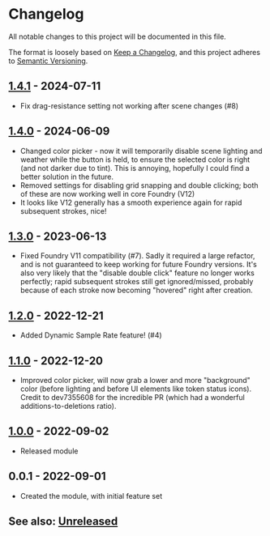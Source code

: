 # Changelog
All notable changes to this project will be documented in this file.

The format is loosely based on [Keep a Changelog](https://keepachangelog.com/en/1.0.0/),
and this project adheres to [Semantic Versioning](https://semver.org/spec/v2.0.0.html).

## [1.4.1] - 2024-07-11
- Fix drag-resistance setting not working after scene changes (#8)

## [1.4.0] - 2024-06-09
- Changed color picker - now it will temporarily disable scene lighting and weather while the button is held, to ensure
  the selected color is right (and not darker due to tint).  This is annoying, hopefully I could find a better solution
  in the future.
- Removed settings for disabling grid snapping and double clicking;  both of these are now working well in core Foundry (V12)
- It looks like V12 generally has a smooth experience again for rapid subsequent strokes, nice!

## [1.3.0] - 2023-06-13
- Fixed Foundry V11 compatibility (#7). Sadly it required a large refactor, and is not guaranteed to keep working for
future Foundry versions.  It's also very likely that the "disable double click" feature no longer works perfectly; rapid
subsequent strokes still get ignored/missed, probably because of each stroke now becoming "hovered" right after
creation.

## [1.2.0] - 2022-12-21
- Added Dynamic Sample Rate feature! (#4)

## [1.1.0] - 2022-12-20
- Improved color picker, will now grab a lower and more "background" color (before lighting and before UI elements
 like token status icons).  Credit to dev7355608 for the incredible PR (which had a wonderful additions-to-deletions 
 ratio).

## [1.0.0] - 2022-09-02
- Released module

## 0.0.1 - 2022-09-01
- Created the module, with initial feature set

## See also: [Unreleased]

[1.0.0]: https://github.com/shemetz/precise-drawing-tools/compare/0.0.1...1.0.0
[1.1.0]: https://github.com/shemetz/precise-drawing-tools/compare/1.0.0...1.1.0
[1.2.0]: https://github.com/shemetz/precise-drawing-tools/compare/1.1.0...1.2.0
[1.3.0]: https://github.com/shemetz/precise-drawing-tools/compare/1.2.0...1.3.0
[1.4.0]: https://github.com/shemetz/precise-drawing-tools/compare/1.3.0...1.4.0
[1.4.1]: https://github.com/shemetz/precise-drawing-tools/compare/1.4.0...1.4.1
[Unreleased]: https://github.com/shemetz/precise-drawing-tools/compare/1.4.1...HEAD
